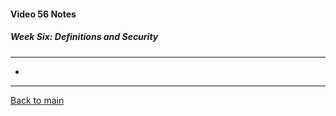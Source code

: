 #### Video 56 Notes

##### Week Six: Definitions and Security
---
- 

---

[Back to main](https://github.com/rot0xd/Coursera/blob/master/Cryptography/I/README.md)

